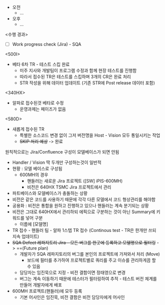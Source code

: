 - 오전
	- ...
- 오후
	- ...

<수행 경과>
- [ ] Work progress check (Jira) - SQA

<500I>
- 베타 6차 TR - 테스트 스킵 완료
	- 미주 지사와 개발팀이 프로그램 수정과 함께 현장 테스트를 진행함
	- 따라서 접수된 TR은 테스트를 스킵하며 3개의 CR은 완료 처리
	- STR 작성을 위해 데이터 업데이트 (기존 STR에 Post release 데이터 포함)

<340HX>
- 알파로 접수된것 베타로 수정
	- 운영과제는 페이즈가 없음

<580D>
- 새롭게 접수된 TR
	- 특별한 소스코드 변경 없이 그저 버전명을 Host - Vision 모두 통일시키는 작업
	- ~~SKIP 처리 예상~~ -> 완료





원칙적으로는 Jira/Confluence 구성이 모델베이스가 되면 안됨
- Handler / Vision 딱 두개만 구성하는것이 일반적 
- 현황 : 모델 베이스로 구성됨
	- 600MH의 경우
		- 핸들러는 새로운 Jira 프로젝트 (\[SW] iPIS-600MH)
		- 비전은 640HX TSMC Jira 프로젝트에서 관리
- 파트베이스와 모델베이스가 충돌하는 상황
- 비전은 같은 코드를 사용하기 때문에 각각 다른 모델에서 코드 형상관리를 해야함
- 공용화 : 비전은 통합을 원하고 진행하고 있으나 핸들러는 계속 분기되는 상황
- 비전은 그대로 640HX에서 관리하되 에픽으로 구분하는 것이 아닌 Summary에 키워드를 넣어 구분
	- 이름에 \[모델명] 
- TR 접수 - 핸들러 팀 - 알파 1스텝 TR 접수 (Continous test - TR은 한개만 쓰되 지속 업데이트)
- ~~SQA Defect 레파지토리 Jira - 모든 버그를 한곳에 등록하고 모델명으로 필터링~~ -> ==(Future plan) 
	- 개발자가 SQA 레파지토리의 버그를 본인의 프로젝트에 가져와서 처리 (Move)
		- 보드에 필터를 추가하여 프로젝트별로 쿼리를 주고 이슈를 관리하게끔 할 수 있음
	- 담당자는 임진묵으로 지정 - 비전 결함이면 정태영으로 변경
	- 버그는 계속 이동하기 때문에 테스터가 필터링하여 추적 - 테스트 버전 체계를 만들어 개발자에게 배포
- 600MH 프로젝트(핸들러)에 모두 등록
	- 기본 어사인은 임진묵, 비전 결함은 비전 담당자에게 어사인
